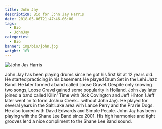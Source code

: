 ```yaml
---
title: John Jay
description: Bio for John Jay Harris
date: 2018-05-06T21:47:46-06:00
tags:
  - Bio
  - JohnJay
categories:
  - Bio
banner: img/bio/john.jpg
weight: 103
---
```


<img src="/img/bio/john.jpg" class="img-responsive" alt="John Jay Harris">

John Jay has been playing drums since he got his first kit at 12 years old. He started practicing in his basement. He played Drum Set in the Lehi Jazz Band. He later formed a band called Loose Gravel.  Despite only knowing two songs, Loose Gravel gained some popularity in Holland. John Jay later joined a band called Killin' Time with Dick Covington and Jeff Hinton (Jeff later went on to form Joshua Creek... without John Jay). He played for several years in the Salt Lake area with Lance Perry and the Prairie Dogs. He also toured with David Edwards and Simple People. John Jay has been playing with the Shane Lee Band since 2001. His high harmonies and tight grooves lend a nice compliment to the Shane Lee Band sound.
